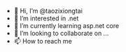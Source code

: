 - 👋 Hi, I’m @taozixiongtai
- 👀 I’m interested in .net
- 🌱 I’m currently learning asp.net core 
- 💞️ I’m looking to collaborate on ...
- 📫 How to reach me 

<!---
taozixiongtai/taozixiongtai is a ✨ special ✨ repository because its `README.md` (this file) appears on your GitHub profile.
You can click the Preview link to take a look at your changes.
--->
